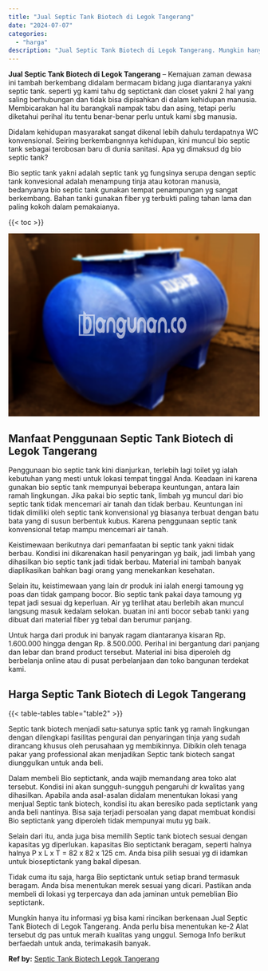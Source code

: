 ```yaml
---
title: "Jual Septic Tank Biotech di Legok Tangerang"
date: "2024-07-07"
categories: 
  - "harga"
description: "Jual Septic Tank Biotech di Legok Tangerang. Mungkin hanya itu informasi yg bisa kami rincikan berkenaan Jual Septic Tank Biotech di Legok Tangerang. Anda pe..."
---
```


**Jual Septic Tank Biotech di Legok Tangerang** – Kemajuan zaman dewasa ini tambah berkembang didalam bermacam bidang juga diantaranya yakni septic tank. seperti yg kami tahu dg septictank dan closet yakni 2 hal yang saling berhubungan dan tidak bisa dipisahkan di dalam kehidupan manusia. Membicarakan hal itu barangkali nampak tabu dan asing, tetapi perlu diketahui perihal itu tentu benar-benar perlu untuk kami sbg manusia.

Didalam kehidupan masyarakat sangat dikenal lebih dahulu terdapatnya WC konvensional. Seiring berkembangnnya kehidupan, kini muncul bio septic tank sebagai terobosan baru di dunia sanitasi. Apa yg dimaksud dg bio septic tank?

Bio septic tank yakni adalah septic tank yg fungsinya serupa dengan septic tank konvesional adalah menampung tinja atau kotoran manusia, bedanyanya bio septic tank gunakan tempat penampungan yg sangat berkembang. Bahan tanki gunakan fiber yg terbukti paling tahan lama dan paling kokoh dalam pemakaianya.

{{< toc >}}

![Jual Septic Tank Biotech di Legok Tangerang](/images/jual-bio-septictank-02.png)

## Manfaat Penggunaan Septic Tank Biotech di Legok Tangerang

Penggunaan bio septic tank kini dianjurkan, terlebih lagi toilet yg ialah kebutuhan yang mesti untuk lokasi tempat tinggal Anda. Keadaan ini karena gunakan bio septic tank mempunyai beberapa keuntungan, antara lain ramah lingkungan. Jika pakai bio septic tank, limbah yg muncul dari bio septic tank tidak mencemari air tanah dan tidak berbau. Keuntungan ini tidak dimiliki oleh septic tank konvensional yg biasanya terbuat dengan batu bata yang di susun berbentuk kubus. Karena penggunaan septic tank konvensional tetap mampu mencemari air tanah.

Keistimewaan berikutnya dari pemanfaatan bi septic tank yakni tidak berbau. Kondisi ini dikarenakan hasil penyaringan yg baik, jadi limbah yang dihasilkan bio septic tank jadi tidak berbau. Material ini tambah banyak diaplikasikan bahkan bagi orang yang menekankan kesehatan.

Selain itu, keistimewaan yang lain dr produk ini ialah energi tamoung yg poas dan tidak gampang bocor. Bio septic tank pakai daya tamoung yg tepat jadi sesuai dg keperluan. Air yg terlihat atau berlebih akan muncul langsung masuk kedalam selokan. buatan ini anti bocor sebab tanki yang dibuat dari material fiber yg tebal dan berumur panjang.

Untuk harga dari produk ini banyak ragam diantaranya kisaran Rp. 1.600.000 hingga dengan Rp. 8.500.000. Perihal ini bergantung dari panjang dan lebar dan brand product tersebut. Material ini bisa diperoleh dg berbelanja online atau di pusat perbelanjaan dan toko bangunan terdekat kami.

## Harga Septic Tank Biotech di Legok Tangerang

{{< table-tables table="table2" >}}

Septic tank biotech menjadi satu-satunya sptic tank yg ramah lingkungan dengan dilengkapi fasilitas pengurai dan penyaringan tinja yang sudah dirancang khusus oleh perusahaan yg membikinnya. Dibikin oleh tenaga pakar yang professional akan menjadikan Septic tank biotech sangat diunggulkan untuk anda beli.

Dalam membeli Bio septictank, anda wajib memandang area toko alat tersebut. Kondisi ini akan sungguh-sungguh pengaruhi dr kwalitas yang dihasilkan. Apabila anda asal-asalan didalam menentukan lokasi yang menjual Septic tank biotech, kondisi itu akan beresiko pada septictank yang anda beli nantinya. Bisa saja terjadi persoalan yang dapat membuat kondisi Bio septictank yang diperoleh tidak mempunyai mutu yg baik.

Selain dari itu, anda juga bisa memilih Septic tank biotech sesuai dengan kapasitas yg diperlukan. kapasitas Bio septictank beragam, seperti halnya halnya P x L x T = 82 x 82 x 125 cm. Anda bisa pilih sesuai yg di idamkan untuk bioseptictank yang bakal dipesan.

Tidak cuma itu saja, harga Bio septictank untuk setiap brand termasuk beragam. Anda bisa menentukan merek sesuai yang dicari. Pastikan anda membeli di lokasi yg terpercaya dan ada jaminan untuk pemeblian Bio septictank.

Mungkin hanya itu informasi yg bisa kami rincikan berkenaan Jual Septic Tank Biotech di Legok Tangerang. Anda perlu bisa menentukan ke-2 Alat tersebut dg pas untuk meraih kualitas yang unggul. Semoga Info berikut berfaedah untuk anda, terimakasih banyak.

**Ref by:** [Septic Tank Biotech Legok Tangerang](https://id.wikipedia.org/wiki/Septic)
